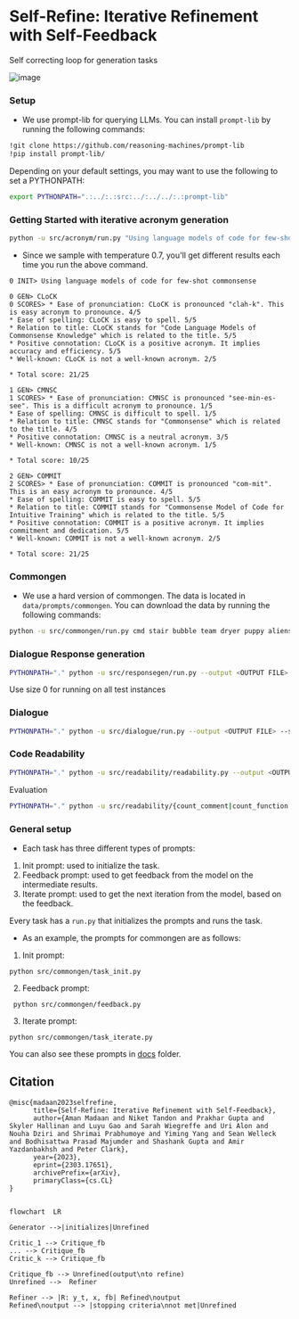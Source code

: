 # Self-Refine: Iterative Refinement with Self-Feedback
Self correcting loop for generation tasks


![image](https://raw.githubusercontent.com/madaan/self-refine/main/docs/static/images/autofb_animation.gif)

### Setup

* We use prompt-lib for querying LLMs. You can install `prompt-lib` by running the following commands:

```sh
!git clone https://github.com/reasoning-machines/prompt-lib
!pip install prompt-lib/
```

Depending on your default settings, you may want to use the following to set a PYTHONPATH:

```sh
export PYTHONPATH=".:../:.:src:../:../../:.:prompt-lib"
```

### Getting Started with iterative acronym generation


```sh
python -u src/acronym/run.py "Using language models of code for few-shot commonsense"
```

* Since we sample with temperature 0.7, you'll get different results each time you run the above command.




```
0 INIT> Using language models of code for few-shot commonsense

0 GEN> CLoCK
0 SCORES> * Ease of pronunciation: CLoCK is pronounced "clah-k". This is easy acronym to pronounce. 4/5 
* Ease of spelling: CLoCK is easy to spell. 5/5 
* Relation to title: CLoCK stands for "Code Language Models of Commonsense Knowledge" which is related to the title. 5/5 
* Positive connotation: CLoCK is a positive acronym. It implies accuracy and efficiency. 5/5 
* Well-known: CLoCK is not a well-known acronym. 2/5

* Total score: 21/25

1 GEN> CMNSC
1 SCORES> * Ease of pronunciation: CMNSC is pronounced "see-min-es-see". This is a difficult acronym to pronounce. 1/5 
* Ease of spelling: CMNSC is difficult to spell. 1/5 
* Relation to title: CMNSC stands for "Commonsense" which is related to the title. 4/5 
* Positive connotation: CMNSC is a neutral acronym. 3/5 
* Well-known: CMNSC is not a well-known acronym. 1/5

* Total score: 10/25

2 GEN> COMMIT
2 SCORES> * Ease of pronunciation: COMMIT is pronounced "com-mit". This is an easy acronym to pronounce. 4/5
* Ease of spelling: COMMIT is easy to spell. 5/5
* Relation to title: COMMIT stands for "Commonsense Model of Code for Intuitive Training" which is related to the title. 5/5 
* Positive connotation: COMMIT is a positive acronym. It implies commitment and dedication. 5/5
* Well-known: COMMIT is not a well-known acronym. 2/5

* Total score: 21/25
```



### Commongen

* We use a hard version of commongen. The data is located in `data/prompts/commongen`. You can download the data by running the following commands:

```sh
python -u src/commongen/run.py cmd stair bubble team dryer puppy aliens cat 
```

### Dialogue Response generation

```sh
PYTHONPATH="." python -u src/responsegen/run.py --output <OUTPUT FILE> --size <DATA SIZE>
```
Use size 0 for running on all test instances

### Dialogue

```sh
PYTHONPATH="." python -u src/dialogue/run.py --output <OUTPUT FILE> --size <DATA SIZE>
```

### Code Readability

```sh
PYTHONPATH="." python -u src/readability/readability.py --output <OUTPUT FILE>
```
Evaluation
```sh
PYTHONPATH="." python -u src/readability/{count_comment|count_function|count_meaningful_var}.py --file <INPUT FILE>
```

### General setup

* Each task has three different types of prompts:

1. Init prompt: used to initialize the task.
2. Feedback prompt: used to get feedback from the model on the intermediate results.
3. Iterate prompt: used to get the next iteration from the model, based on the feedback.

Every task has a `run.py` that initializes the prompts and runs the task.

* As an example, the prompts for commongen are as follows:

1. Init prompt:

```
python src/commongen/task_init.py
```

2. Feedback prompt:

```
 python src/commongen/feedback.py
```

3. Iterate prompt:

```
python src/commongen/task_iterate.py
```

You can also see these prompts in [docs](docs/) folder.




## Citation

```
@misc{madaan2023selfrefine,
      title={Self-Refine: Iterative Refinement with Self-Feedback}, 
      author={Aman Madaan and Niket Tandon and Prakhar Gupta and Skyler Hallinan and Luyu Gao and Sarah Wiegreffe and Uri Alon and Nouha Dziri and Shrimai Prabhumoye and Yiming Yang and Sean Welleck and Bodhisattwa Prasad Majumder and Shashank Gupta and Amir Yazdanbakhsh and Peter Clark},
      year={2023},
      eprint={2303.17651},
      archivePrefix={arXiv},
      primaryClass={cs.CL}
}
```

```mermaid

flowchart  LR

Generator -->|initializes|Unrefined

Critic_1 --> Critique_fb
... --> Critique_fb
Critic_k --> Critique_fb

Critique_fb --> Unrefined(output\nto refine) 
Unrefined -->  Refiner

Refiner --> |R: y_t, x, fb| Refined\noutput
Refined\noutput --> |stopping criteria\nnot met|Unrefined
```